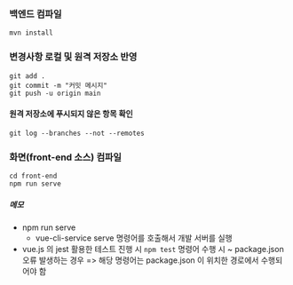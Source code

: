 ### 백엔드 컴파일
```
mvn install
```

### 변경사항 로컬 및 원격 저장소 반영
```
git add .
git commit -m "커밋 메시지"
git push -u origin main
```

#### 원격 저장소에 푸시되지 않은 항목 확인
```
git log --branches --not --remotes
```

### 화면(front-end 소스) 컴파일
```
cd front-end
npm run serve
```
##### 메모
- npm run serve
  - vue-cli-service serve 명령어를 호출해서 개발 서버를 실행
- vue.js 의 jest 활용한 테스트 진행 시 ``npm test`` 명령어 수행 시 ~ package.json 오류 발생하는 경우 => 해당 명령어는 package.json 이 위치한 경로에서 수행되어야 함
